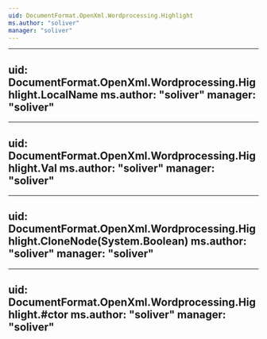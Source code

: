 ```yaml
---
uid: DocumentFormat.OpenXml.Wordprocessing.Highlight
ms.author: "soliver"
manager: "soliver"
---
```


---
uid: DocumentFormat.OpenXml.Wordprocessing.Highlight.LocalName
ms.author: "soliver"
manager: "soliver"
---

---
uid: DocumentFormat.OpenXml.Wordprocessing.Highlight.Val
ms.author: "soliver"
manager: "soliver"
---

---
uid: DocumentFormat.OpenXml.Wordprocessing.Highlight.CloneNode(System.Boolean)
ms.author: "soliver"
manager: "soliver"
---

---
uid: DocumentFormat.OpenXml.Wordprocessing.Highlight.#ctor
ms.author: "soliver"
manager: "soliver"
---
